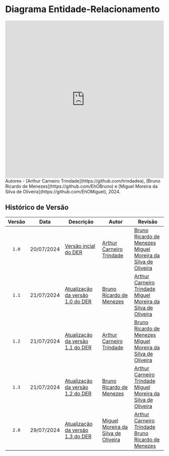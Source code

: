# Diagrama Entidade-Relacionamento

<iframe frameborder="0" style="width:100%;height:500px;" src="https://app.diagrams.net/?title=DER%20MUD%20Minecraft.drawio#Uhttps%3A%2F%2Fdrive.google.com%2Fuc%3Fid%3D13c3I-DoF_V7Ai0bRtT3rpJ3Cz5DJ0mRK%26export%3Ddownload"></iframe>
Autores - [Arthur Carneiro Trindade](https://github.com/trindadea), [Bruno Ricardo de Menezes](https://github.com/EhOBruno) e [Miguel Moreira da Silva de Oliveira](https://github.com/EhOMiguel), 2024.
</center>

## Histórico de Versão

| Versão | Data       | Descrição                                      | Autor                                               | Revisão                                               |
| :----: | :--------: | ---------------------------------------------- | --------------------------------------------------- | ----------------------------------------------------- |
| `1.0`  | 20/07/2024 | [Versão incial do DER](./versoes/DER/versao_1.0.png) | [Arthur Carneiro Trindade](https://github.com/trindadea) | [Bruno Ricardo de Menezes](https://github.com/EhOBruno)<br>[Miguel Moreira da Silva de Oliveira](https://github.com/EhOMiguel) |
| `1.1`  | 21/07/2024 | [Atualização da versão 1.0 do DER](./versoes/DER/versao_1.1.png) | [Bruno Ricardo de Menezes](https://github.com/EhOBruno) | [Arthur Carneiro Trindade](https://github.com/trindadea)<br>[Miguel Moreira da Silva de Oliveira](https://github.com/EhOMiguel) |
| `1.2`  | 21/07/2024 | [Atualização da versão 1.1 do DER](./versoes/DER/versao_1.2.png) | [Arthur Carneiro Trindade](https://github.com/trindadea) | [Bruno Ricardo de Menezes](https://github.com/EhOBruno)<br>[Miguel Moreira da Silva de Oliveira](https://github.com/EhOMiguel) |
| `1.3`  | 21/07/2024 | [Atualização da versão 1.2 do DER](./versoes/DER/versao_1.3.png) | [Bruno Ricardo de Menezes](https://github.com/EhOBruno) | [Arthur Carneiro Trindade](https://github.com/trindadea)<br>[Miguel Moreira da Silva de Oliveira](https://github.com/EhOMiguel) |
| `2.0`  | 29/07/2024 | [Atualização da versão 1.3 do DER](./versoes/DER/versao_2.0.png) | [Miguel Moreira da Silva de Oliveira](https://github.com/EhOMiguel) | [Arthur Carneiro Trindade](https://github.com/trindadea)<br>[Bruno Ricardo de Menezes](https://github.com/EhOBruno) |